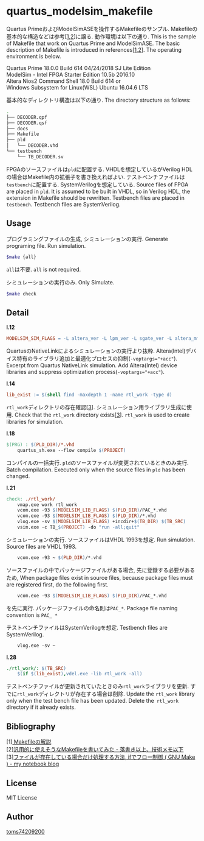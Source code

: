 # quartus_modelsim_makefile
Quartus PrimeおよびModelSimASEを操作するMakefileのサンプル. Makefileの基本的な構造などは参考[[1](#omilab),[2](#boysenberrypi)]に譲る. 動作環境は以下の通り.
This is the sample of Makefile that work on Quartus Prime and ModelSimASE. The basic description of Makefile is introduced in references[[1](#omilab),[2](#boysenberrypi)]. The operating environment is below.

Quartus Prime 18.0.0 Build 614 04/24/2018 SJ Lite Edition  
ModelSim - Intel FPGA Starter Edition 10.5b 2016.10  
Altera Nios2 Command Shell 18.0 Build 614 or  
Windows Subsystem for Linux(WSL) Ubuntu 16.04.6 LTS

基本的なディレクトリ構造は以下の通り.
The directory structure as follows:

```bash
.
├── DECODER.qpf
├── DECODER.qsf
├── docs
├── Makefile
├── pld
│   └── DECODER.vhd
└── testbench
    └── TB_DECODER.sv
```

FPGAのソースファイルは`pld`に配置する. VHDLを想定しているがVerilog HDLの場合はMakefile内の拡張子を書き換えればよい. テストベンチファイルは`testbench`に配置する. SystemVerilogを想定している.
Source files of FPGA are placed in `pld`. It is assumed to be built in VHDL, so in Verilog HDL, the extension in Makefile should be rewritten. Testbench files are placed in` testbench`. Testbench files are SystemVerilog.

## Usage

プログラミングファイルの生成, シミュレーションの実行.
Generate programing file. Run simulation.

```bash
$make {all}
```

`all`は不要.
`all` is not required.

シミュレーションの実行のみ.
Only Simulate.

```bash
$make check
```

## Detail

**l.12**

```makefile
MODELSIM_SIM_FLAGS = -L altera_ver -L lpm_ver -L sgate_ver -L altera_mf_ver -L altera_lnsim_ver -L cyclonev_ver -L cyclonev_hssi_ver -L cyclonev_pcie_hip_ver -L rtl_work -L work -voptargs="+acc"
```

QuartusのNativeLinkによるシミュレーションの実行より抜粋. Altera(Intel)デバイス特有のライブラリ追加と最適化プロセスの抑制(`-voptargs="+acc"`).
Excerpt from Quartus NativeLink simulation. Add  Altera(Intel) device libraries and suppress optimization process(`-voptargs="+acc"`).

**l.14**

```makefile
lib_exist := $(shell find -maxdepth 1 -name rtl_work -type d)
```

`rtl_work`ディレクトリの存在確認[[3](#dir_exits)]. シミュレーション用ライブラリ生成に使用.
Check that the `rtl_work` directory exists[[3](#dir_exits)]. `rtl_work` is used to create libraries for simulation.

**l.18**

```makefile
$(PRG) : $(PLD_DIR)/*.vhd
	quartus_sh.exe --flow compile $(PROJECT)
```

コンパイルの一括実行. `pld`のソースファイルが変更されているときのみ実行.
Batch compilation. Executed only when the source files in `pld` has been changed.

**l.21**

```makefile
check: ./rtl_work/
	vmap.exe work rtl_work
	vcom.exe -93 $(MODELSIM_LIB_FLAGS) $(PLD_DIR)/PAC_*.vhd
	vcom.exe -93 $(MODELSIM_LIB_FLAGS) $(PLD_DIR)/*.vhd
	vlog.exe -sv $(MODELSIM_LIB_FLAGS) +incdir+$(TB_DIR) $(TB_SRC)
	vsim.exe -c TB_$(PROJECT) -do "run -all;quit"
```

シミュレーションの実行. ソースファイルはVHDL 1993を想定.
Run simulation. Source files are VHDL 1993.

```makefile
	vcom.exe -93 ~ $(PLD_DIR)/*.vhd
```

ソースファイルの中でパッケージファイルがある場合, 先に登録する必要があるため, 
When package files exist in source files, because package files must are registered first, do the following first.

```makefile
	vcom.exe -93 $(MODELSIM_LIB_FLAGS) $(PLD_DIR)/PAC_*.vhd
```

を先に実行. パッケージファイルの命名則は`PAC_*`.
Package file naming convention is `PAC_ *`


テストベンチファイルはSystemVerilogを想定.
Testbench files are SystemVerilog.

```makefile
	vlog.exe -sv ~
```

**l.28**

```makefile
./rtl_work/: $(TB_SRC)
	$(if $(lib_exist),vdel.exe -lib rtl_work -all)
```

テストベンチファイルが更新されていたときのみ`rtl_work`ライブラリを更新. すでに`rtl_work`ディレクトリが存在する場合は削除.
Update the `rtl_work` library only when the test bench file has been updated. Delete the` rtl_work` directory if it already exists.


## Bibliography

[1]<a name="omilab"></a>[ Makefileの解説](http://omilab.naist.jp/~mukaigawa/misc/Makefile.html)  
[2]<a name="boysenberrypi"></a>[汎用的に使えそうなMakefileを書いてみた - 落書き以上、技術メモ以下](http://boysenberrypi.hatenadiary.jp/entry/2014/03/15/113703)  
[3]<a name="dir_exits"></a>[ファイルが存在している場合だけ処理する方法, ifでフロー制御 ( GNU Make ) - my notebook blog](https://osima.jp/make-if-file-exists.html)  

## License

MIT License

## Author

[toms74209200](<https://github.com/toms74209200>)